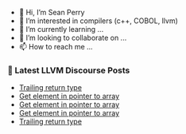 - 👋 Hi, I’m Sean Perry
- 👀 I’m interested in compilers (c++, COBOL, llvm)
- 🌱 I’m currently learning ...
- 💞️ I’m looking to collaborate on ...
- 📫 How to reach me ...

<!---
s66perry/s66perry is a ✨ special ✨ repository because its `README.md` (this file) appears on your GitHub profile.
You can click the Preview link to take a look at your changes.
--->
### 📕 Latest LLVM Discourse Posts

<!-- DISCOURSE-LLVM:START -->
- [Trailing return type](https://discourse.llvm.org/t/trailing-return-type/71253#post_3)
- [Get element in pointer to array](https://discourse.llvm.org/t/get-element-in-pointer-to-array/71265#post_7)
- [Get element in pointer to array](https://discourse.llvm.org/t/get-element-in-pointer-to-array/71265#post_6)
- [Get element in pointer to array](https://discourse.llvm.org/t/get-element-in-pointer-to-array/71265#post_5)
- [Trailing return type](https://discourse.llvm.org/t/trailing-return-type/71253#post_2)
<!-- DISCOURSE-LLVM:END -->

